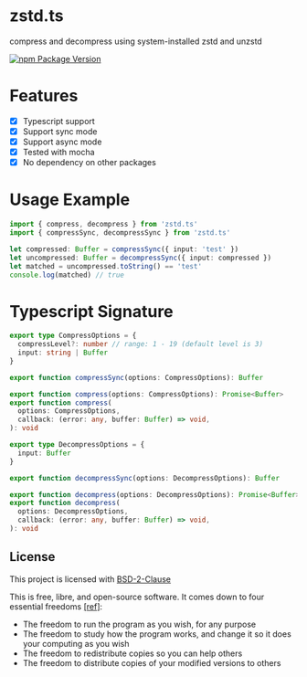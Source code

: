 # zstd.ts

compress and decompress using system-installed zstd and unzstd

[![npm Package Version](https://img.shields.io/npm/v/zstd.ts.svg?maxAge=3600)](https://www.npmjs.com/package/zstd.ts)

# Features

- [x] Typescript support
- [x] Support sync mode
- [x] Support async mode
- [x] Tested with mocha
- [x] No dependency on other packages

# Usage Example

```typescript
import { compress, decompress } from 'zstd.ts'
import { compressSync, decompressSync } from 'zstd.ts'

let compressed: Buffer = compressSync({ input: 'test' })
let uncompressed: Buffer = decompressSync({ input: compressed })
let matched = uncompressed.toString() == 'test'
console.log(matched) // true
```

# Typescript Signature

```typescript
export type CompressOptions = {
  compressLevel?: number // range: 1 - 19 (default level is 3)
  input: string | Buffer
}

export function compressSync(options: CompressOptions): Buffer

export function compress(options: CompressOptions): Promise<Buffer>
export function compress(
  options: CompressOptions,
  callback: (error: any, buffer: Buffer) => void,
): void

export type DecompressOptions = {
  input: Buffer
}

export function decompressSync(options: DecompressOptions): Buffer

export function decompress(options: DecompressOptions): Promise<Buffer>
export function decompress(
  options: DecompressOptions,
  callback: (error: any, buffer: Buffer) => void,
): void
```

## License

This project is licensed with [BSD-2-Clause](./LICENSE)

This is free, libre, and open-source software. It comes down to four essential freedoms [[ref]](https://seirdy.one/2021/01/27/whatsapp-and-the-domestication-of-users.html#fnref:2):

- The freedom to run the program as you wish, for any purpose
- The freedom to study how the program works, and change it so it does your computing as you wish
- The freedom to redistribute copies so you can help others
- The freedom to distribute copies of your modified versions to others
